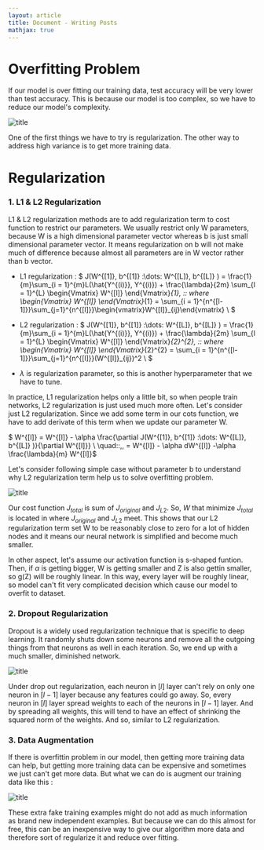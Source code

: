 ```yaml
---
layout: article
title: Document - Writing Posts
mathjax: true
---
```


# Overfitting Problem

If our model is over fitting our training data, test accuracy will be very lower than test accuracy. This is because our model is too complex, so we have to reduce our model's complexity.

![title](Images/fitting.png)


One of the first things we have to try is regularization. The other way to address high variance is to get more training data.

# Regularization

### 1. L1 & L2 Regularization

L1 & L2 regularization methods are to add regularization term to cost function to restrict our parameters. We usually restrict only W parameters, because W is a high dimensional parameter vector whereas b is just small dimensional parameter vector. It means regularization on b will not make much of difference because almost all parameters are in W vector rather than b vector. 


- L1 regularization : $ J(W^{[1]}, b^{[1]} \:\dots\: W^{[L]}, b^{[L]} ) = \frac{1}{m}\sum_{i = 1}^{m}L(\hat{Y^{(i)}}, Y^{(i)}) + \frac{\lambda}{2m} \sum_{l = 1}^{L}
\begin{Vmatrix} W^{[l]} \end{Vmatrix}_{1}, \:\: where \begin{Vmatrix} W^{[l]} \end{Vmatrix}_{1} = \sum_{i = 1}^{n^{[l-1]}}\sum_{j=1}^{n^{[l]}}\begin{vmatrix}W^{[l]}_{ij}\end{vmatrix} \\ $
                  
- L2 regularization : $ J(W^{[1]}, b^{[1]} \:\dots\: W^{[L]}, b^{[L]} ) = \frac{1}{m}\sum_{i = 1}^{m}L(\hat{Y^{(i)}}, Y^{(i)}) + \frac{\lambda}{2m} \sum_{l = 1}^{L}
\begin{Vmatrix} W^{[l]} \end{Vmatrix}_{2}^{2}, \:\: where \begin{Vmatrix} W^{[l]} \end{Vmatrix}_{2}^{2} = \sum_{i = 1}^{n^{[l-1]}}\sum_{j=1}^{n^{[l]}}(W^{[l]}_{ij})^2 \\
$
              
- $\lambda$ is regularization parameter, so this is another hyperparameter that we have to tune.

In practice, L1 regularization helps only a little bit, so when people train networks, L2 regularization is just used much more often. Let's consider just L2 regularization. Since we add some term in our cots function, we have to add derivate of this term when we update our parameter W.

$ W^{[l]} = W^{[l]} - \alpha \frac{\partial J(W^{[1]}, b^{[1]} \:\dots\: W^{[L]}, b^{[L]} )}{\partial W^{[l]}} \\
\quad\:\:\,\, = W^{[l]} - \alpha dW^{[l]} -\alpha \frac{\lambda}{m} W^{[l]}$


Let's consider following simple case without parameter b to understand why L2 regularization term help us to solve overfitting problem.

![title](Images/L2costfunction.png)


Our cost function $J_{total}$ is sum of $J_{original}$ and $J_{L2}$. So, $W$ that minimize $J_{total}$ is located in where $J_
{original}$ and $J_{L2}$ meet. This shows that our L2 regularization term set W to be reasonably close to zero for a lot of hidden nodes and it means our neural network is simplified and become much smaller.

In other aspect, let's assume our activation function is s-shaped funtion. Then, if $\alpha$ is getting bigger, W is getting smaller and Z is also gettin smaller, so g(Z) will be roughly linear. In this way, every layer will be roughly linear, so model can't fit very complicated decision which cause our model to overfit to dataset.

### 2. Dropout Regularization

Dropout is a widely used regularization technique that is specific to deep learning. It randomly shuts down some neurons and remove all the outgoing things from that neurons as well in each iteration. So, we end up with a much smaller, diminished network.

![title](Images/dropout.png)

Under drop out regularization, each neuron in $[l]$ layer can't rely on only one neuron in $[l-1]$ layer because any features could go away. So, every neuron in $[l]$ layer spread weights to each of the neurons in $[l-1]$ layer. And by spreading all weights, this will tend to have an effect of shrinking the squared norm of the weights. And so, similar to L2 regularization.

### 3. Data Augmentation

If there is overfittin problem in our model, then getting more training data can help, but getting more training data can be expensive and sometimes we just can't get more data. But what we can do is augment our training data like this :

![title](Images/dataaugmentation.png)

These extra fake training examples might do not add as much information as brand new independent examples. But because we can do this almost for free, this can be an inexpensive way to give our algorithm more data and therefore sort of regularize it and reduce over fitting.
